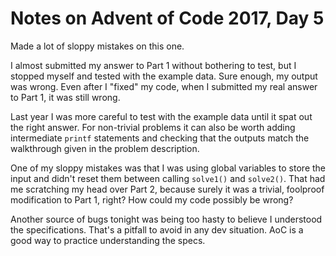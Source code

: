 # Notes on Advent of Code 2017, Day 5

Made a lot of sloppy mistakes on this one.

I almost submitted my answer to Part 1 without bothering to test, but I stopped myself and tested with the example data.  Sure enough, my output was wrong.  Even after I "fixed" my code, when I submitted my real answer to Part 1, it was still wrong.

Last year I was more careful to test with the example data until it spat out the right answer.  For non-trivial problems it can also be worth adding intermediate `printf` statements and checking that the outputs match the walkthrough given in the problem description.

One of my sloppy mistakes was that I was using global variables to store the input and didn't reset them between calling `solve1()` and `solve2()`.  That had me scratching my head over Part 2, because surely it was a trivial, foolproof modification to Part 1, right?  How could my code possibly be wrong?

Another source of bugs tonight was being too hasty to believe I understood the specifications.  That's a pitfall to avoid in any dev situation.  AoC is a good way to practice understanding the specs.

